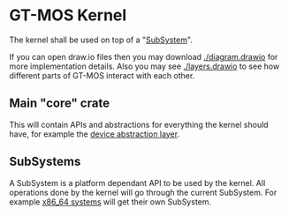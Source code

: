 # GT-MOS Kernel

The kernel shall be used on top of a "[SubSystem](#subsystems)".

If you can open draw.io files then you may download [./diagram.drawio](./diagram.drawio) for more implementation details. Also you may see [./layers.drawio](./layers.drawio) to see how different parts of GT-MOS interact with each other.

## Main "core" crate

This will contain APIs and abstractions for everything the kernel should have, for example the
[device abstraction layer](./device-manager/index.md).

## SubSystems

A SubSystem is a platform dependant API to be used by the kernel. All operations done by the kernel will go through the current SubSystem. For example [x86_64 systems](../../gtmos_kernel_x86_64/) will get their own SubSystem.
